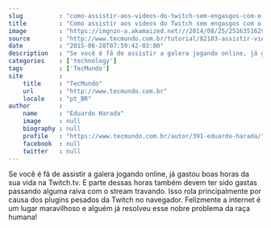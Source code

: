 ```yaml
---
slug          : "como-assistir-aos-videos-do-twitch-sem-engasgos-com-o-livestreamer-video"
title         : "Como assistir aos vídeos do Twitch sem engasgos com o Livestreamer [vídeo]"
image         : "https://imgnzn-a.akamaized.net///2014/08/25/25163516298371-t1200x480.jpg"
source        : "http://www.tecmundo.com.br/tutorial/82183-assistir-videos-twitch-engasgos-livestreamer-video.htm"
date          : "2015-06-28T07:59:42-03:00"
description   : "Se você é fã de assistir a galera jogando online, já gastou boas horas da sua vida na Twitch.tv. E parte dessas horas também devem ter sido gastas passando alguma raiva com o stream travando. Isso rola principalmente por causa dos plugins pesados da Twitch no navegador. Felizmente a internet é um lugar maravilhoso e alguém já resolveu esse nobre problema da raça humana!"
categories    : ['technology']
tags          : ['TecMundo']
site          :
    title     : "TecMundo"
    url       : "http://www.tecmundo.com.br"
    locale    : "pt_BR"
author        :
    name      : "Eduardo Harada"
    image     : null
    biography : null
    profile   : "https://www.tecmundo.com.br/autor/391-eduardo-harada/"
    facebook  : null
    twitter   : null
---
```


Se você é fã de assistir a galera jogando online, já gastou boas horas da sua vida na Twitch.tv. E parte dessas horas também devem ter sido gastas passando alguma raiva com o stream travando. Isso rola principalmente por causa dos plugins pesados da Twitch no navegador. Felizmente a internet é um lugar maravilhoso e alguém já resolveu esse nobre problema da raça humana!
